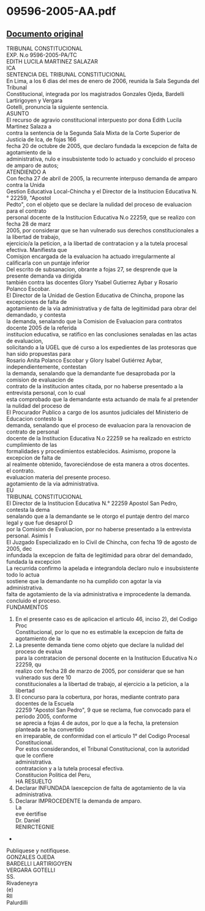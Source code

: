 
09596-2005-AA.pdf
=================
  
[Documento original](https://tc.gob.pe/jurisprudencia/2006/09596-2005-AA.pdf)  
---  
TRIBUNAL CONSTITUCIONAL  
EXP. N.o 9596-2005-PA/TC  
EDITH LUCILA MARTINEZ SALAZAR  
ICA  
SENTENCIA DEL TRIBUNAL CONSTITUCIONAL  
En Lima, a los 6 dias del mes de enero de 2006, reunida la Sala Segunda del Tribunal  
Constitucional, integrada por los magistrados Gonzales Ojeda, Bardelli Lartirigoyen y Vergara  
Gotelli, pronuncia la siguiente sentencia.  
ASUNTO  
El recurso de agravio constitucional interpuesto por dona Edith Lucila Martinez Salaza a  
contra la sentencia de la Segunda Sala Mixta de la Corte Superior de Justicia de Ica, de fojas 166  
fecha 20 de octubre de 2005, que declaro fundada la excepcion de falta de agotamiento de la  
administrativa, nulo e insubsistente todo lo actuado y concluido el proceso de amparo de autos;  
ATENDIENDO A  
Con fecha 27 de abril de 2005, la recurrente interpuso demanda de amparo contra la Unida  
Gestion Educativa Local-Chincha y el Director de la Institucion Educativa N.° 22259, "Apostol  
Pedto", con el objeto que se declare la nulidad del proceso de evaluacion para el contrato  
personal docente de la Institucion Educativa N.o 22259, que se realizo con fecha 28 de marz  
2005, por considerar que se han vulnerado sus derechos constitucionales a la libertad de trabajo,  
ejercicio/a la peticion, a la libertad de contratacion y a la tutela procesal efectiva. Manifiesta que  
Comisjon encargada de la evaluacion ha actuado irregularmente al calificarla con un puntaje inferior  
Del escrito de subsanacion, obrante a fojas 27, se desprende que la presente demanda va dirigida  
también contra las docentes Glory Ysabel Gutierrez Aybar y Rosario Polanco Escobar.  
El Director de la Unidad de Gestion Educativa de Chincha, propone las excepciones de falta de  
agotamiento de la via administrativa y de falta de legitimidad para obrar del demandado, y contesta  
la demanda, senalando que la Comision de Evaluacion para contratos docente 2005 de la referida  
institucion educativa, se ratifico en las conclusiones senaladas en las actas de evaluacion,  
solicitando a la UGEL que dé curso a los expedientes de las protesoras que han sido propuestas para  
Rosario Anita Polanco Escobar y Glory Isabel Gutiérrez Aybar, independientemente, contestan  
la demanda, senalando que la demandante fue desaprobada por la comision de evaluacion de  
contrato de la institucion antes citada, por no haberse presentado a la entrevista personal, con lo cual  
esta comprobado que la demandante esta actuando de mala fe al pretender la nulidad del proceso de  
El Procurador Publico a cargo de los asuntos judiciales del Ministerio de Educacion contesto la  
demanda, senalando que el proceso de evaluacion para la renovacion de contrato de personal  
docente de la Institucion Educativa N.o 22259 se ha realizado en estricto cumplimiento de las  
formalidades y procedimientos establecidos. Asimismo, propone la excepcion de falta de  
al realmente obtenido, favoreciéndose de esta manera a otros docentes.  
el contrato.  
evaluacion materia del presente proceso.  
agotamiento de la via administrativa.  
EU  
TRIBUNAL CONSTITUCIONAL  
El Director de la Institucion Educativa N.° 22259 Apostol San Pedro, contesta la dema  
senalando que a la demandante se le otorgo el puntaje dentro del marco legal y que fue desaprol D  
por la Comision de Evaluacion, por no haberse presentado a la entrevista personal. Asimis I  
El Juzgado Especializado en lo Civil de Chincha, con fecha 19 de agosto de 2005, dec  
infundada la excepcion de falta de legitimidad para obrar del demandado, fundada la excepcion  
La recurrida confirmo la apelada e integrandola declaro nulo e insubsistente todo lo actua  
sostiene que la demandante no ha cumplido con agotar la via administrativa.  
falta de agotamiento de la via administrativa e improcedente la demanda.  
concluido el proceso.  
FUNDAMENTOS  
1. En el presente caso es de aplicacion el articulo 46, inciso 2), del Codigo Proc  
Constitucional, por lo que no es estimable la excepcion de falta de agotamiento de la  
2. La presente demanda tiene como objeto que declare la nulidad del proceso de evalua  
para la contratacion de personal docente en la Institucion Educativa N.o 22259, qu  
realizo con fecha 28 de marzo de 2005, por considerar que se han vulnerado sus dere 10  
constitucionales a la libertad de trabajo, al ejercicio a la peticion, a la libertad  
3. El concurso para la cobertura, por horas, mediante contrato para docentes de la Escuela  
22259 "Apostol San Pedro", 9 que se reclama, fue convocado para el periodo 2005, conforme  
se aprecia a fojas 4 de autos, por lo que a la fecha, la pretension planteada se ha convertido  
en irreparable, de conformidad con el articulo 1° del Codigo Procesal Constitucional.  
Por estos considerandos, el Tribunal Constitucional, con la autoridad que le confiere  
administrativa.  
contratacion y a la tutela procesal efectiva.  
Constitucion Politica del Peru,  
HA RESUELTO  
1. Declarar INFUNDADA laexcepcion de falta de agotamiento de la via administrativa.  
2. Declarar IMPROCEDENTE la demanda de amparo.  
La  
eve éertifise  
Dr. Daniel  
RENIRCTEGNIE  
-  
Publiquese y notifiquese.  
GONZALES OJEDA  
BARDELLI LARTIRIGOYEN  
VERGARA GOTELLI  
SS.  
Rivadeneyra  
(e)  
Rll  
Palurdilli